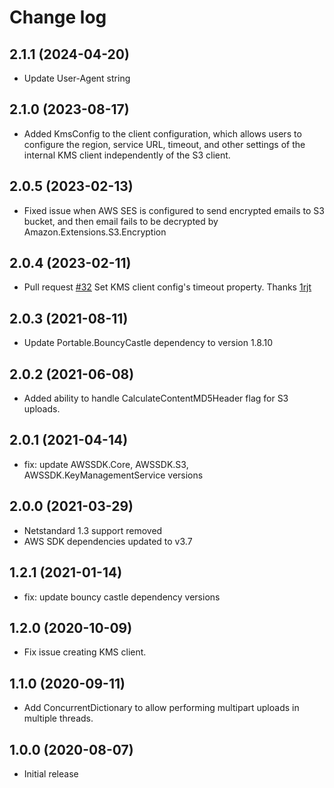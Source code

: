 # Change log

## 2.1.1 (2024-04-20)
 - Update User-Agent string

## 2.1.0 (2023-08-17)
- Added KmsConfig to the client configuration, which allows users to configure the region, service URL, timeout, and other settings of the internal KMS client independently of the S3 client.

## 2.0.5 (2023-02-13)
- Fixed issue when AWS SES is configured to send encrypted emails to S3 bucket, and then email fails to be decrypted by Amazon.Extensions.S3.Encryption

## 2.0.4 (2023-02-11)
- Pull request [#32](https://github.com/aws/amazon-s3-encryption-client-dotnet/pull/32) Set KMS client config's timeout property. Thanks [1rjt](https://github.com/1rjt)

## 2.0.3 (2021-08-11)
- Update Portable.BouncyCastle dependency to version 1.8.10

## 2.0.2 (2021-06-08)
- Added ability to handle CalculateContentMD5Header flag for S3 uploads.

## 2.0.1 (2021-04-14)
- fix: update AWSSDK.Core, AWSSDK.S3, AWSSDK.KeyManagementService versions

## 2.0.0 (2021-03-29)
- Netstandard 1.3 support removed
- AWS SDK dependencies updated to v3.7

## 1.2.1 (2021-01-14)
- fix: update bouncy castle dependency versions

## 1.2.0 (2020-10-09)
- Fix issue creating KMS client.

## 1.1.0 (2020-09-11)
- Add ConcurrentDictionary to allow performing multipart uploads in multiple threads.

## 1.0.0 (2020-08-07)
- Initial release